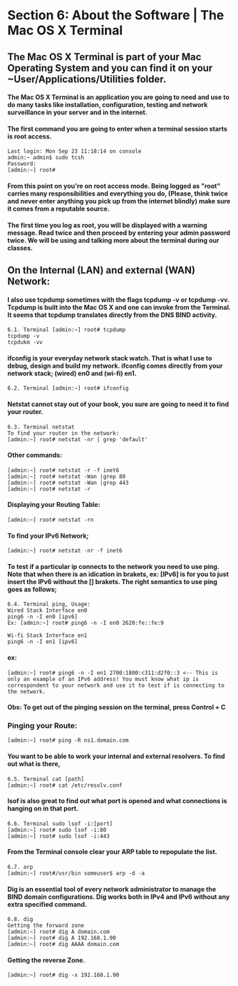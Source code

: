 # Section 6: About the Software | The Mac OS X Terminal

## The Mac OS X Terminal is part of your Mac Operating System and you can find it on your ~User/Applications/Utilities folder.

#### The Mac OS X Terminal is an application you are going to need and use to do many tasks like installation, configuration, testing and network surveillance in your server and in the internet.

#### The first command you are going to enter when a terminal session starts is root access.

```
Last login: Mon Sep 23 11:18:14 on console
admin:~ admin$ sudo tcsh
Password:
[admin:~] root# 
```

#### From this point on you're on root access mode. Being logged as "root" carries many responsibilities and everything you do, (Please, think twice and never enter anything you pick up from the internet blindly) make sure it comes from a reputable source.

#### The first time you log as root, you will be displayed with a warning message. Read twice and then proceed by entering your admin password twice. We will be using and talking more about the terminal during our classes.

## On the Internal (LAN) and external (WAN) Network:
#### I also use tcpdump sometimes with the flags tcpdump -v or tcpdump -vv. Tcpdump is built into the Mac OS X and one can invoke from the Terminal. It seems that tcpdump translates directly from the DNS BIND activity.
```
6.1. Terminal [admin:~] root# tcpdump
tcpdump -v
tcpdukm -vv
```

#### ifconfig is your everyday network stack watch. That is what I use to debug, design and build my network. ifconfig comes directly from your network stack; (wired) en0 and (wi-fi) en1.
```
6.2. Terminal [admin:~] root# ifconfig
```

#### Netstat cannot stay out of your book, you sure are going to need it to find your router.
```
6.3. Terminal netstat
To find your router in the network:
[admin:~] root# netstat -nr | grep 'default'
```

#### Other commands:
```
[admin:~] root# netstat -r -f inet6
[admin:~] root# netstat -Wan |grep 80
[admin:~] root# netstat -Wan |grep 443
[admin:~] root# netstat -r
```

#### Displaying your Routing Table:
```
[admin:~] root# netstat -rn
```

#### To find your IPv6 Network;
```
[admin:~] root# netstat -nr -f inet6
```

#### To test if a particular ip connects to the network you need to use ping. Note that when there is an idication in brakets, ex: [IPv6] is for you to just insert the IPv6 without the [] brakets. The right semantics to use ping goes as follows;
```
6.4. Terminal ping, Usage:
Wired Stack Interface en0
ping6 -n -I en0 [ipv6]
Ex: [admin:~] root# ping6 -n -I en0 2620:fe::fe:9
```
```
Wi-fi Stack Interface en1
ping6 -n -I en1 [ipv6]
```

#### ex:
```
[admin:~] root# ping6 -n -I en1 2700:1800:c311:d2f0::3 <-- This is only an example of an IPv6 address! You must know what ip is correspondent to your network and use it to test if is connecting to the network.
```

#### Obs: To get out of the pinging session on the terminal, press Control + C

### Pinging your Route:
```
[admin:~] root# ping -R ns1.domain.com
```

#### You want to be able to work your internal and external resolvers. To find out what is there,
```
6.5. Terminal cat [path]
[admin:~] root# cat /etc/resolv.conf
```

#### lsof is also great to find out what port is opened and what connections is hanging on in that port.
```
6.6. Terminal sudo lsof -i:[port]
[admin:~] root# sudo lsof -i:80
[admin:~] root# sudo lsof -i:443
```

#### From the Terminal console clear your ARP table to repopulate the list.
```
6.7. arp
[admin:~] root#/usr/bin someuser$ arp -d -a
```

#### Dig is an essential tool of every network administrator to manage the BIND domain configurations. Dig works both in IPv4 and IPv6 without any extra specified command.
```
6.8. dig
Getting the forward zone
[admin:~] root# dig A domain.com
[admin:~] root# dig A 192.168.1.90
[admin:~] root# dig AAAA domain.com
```

#### Getting the reverse Zone.
```
[admin:~] root# dig -x 192.168.1.90
```
